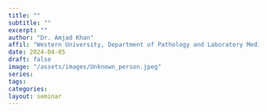 ```yaml
---
title: ""
subtitle: ""
excerpt: ""
author: "Dr. Amjad Khan"
affil: "Western University, Department of Pathology and Laboratory Medicine"
date: 2024-04-05
draft: false
image: "/assets/images/Unknown_person.jpeg"
series:
tags:
categories:
layout: seminar
---
```

